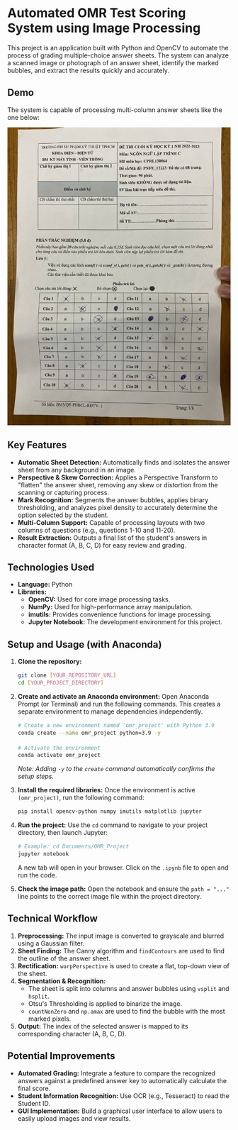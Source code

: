 # **Automated OMR Test Scoring System using Image Processing**

This project is an application built with Python and OpenCV to automate the process of grading multiple-choice answer sheets. The system can analyze a scanned image or photograph of an answer sheet, identify the marked bubbles, and extract the results quickly and accurately.

## **Demo**

The system is capable of processing multi-column answer sheets like the one below:

![Demo Image](giuaky2.jpg)

## **Key Features**

- **Automatic Sheet Detection:** Automatically finds and isolates the answer sheet from any background in an image.
- **Perspective & Skew Correction:** Applies a Perspective Transform to "flatten" the answer sheet, removing any skew or distortion from the scanning or capturing process.
- **Mark Recognition:** Segments the answer bubbles, applies binary thresholding, and analyzes pixel density to accurately determine the option selected by the student.
- **Multi-Column Support:** Capable of processing layouts with two columns of questions (e.g., questions 1-10 and 11-20).
- **Result Extraction:** Outputs a final list of the student's answers in character format (A, B, C, D) for easy review and grading.

## **Technologies Used**

- **Language:** Python
- **Libraries:**
    - **OpenCV:** Used for core image processing tasks.
    - **NumPy:** Used for high-performance array manipulation.
    - **imutils:** Provides convenience functions for image processing.
    - **Jupyter Notebook:** The development environment for this project.

## **Setup and Usage (with Anaconda)**

1.  **Clone the repository:**
    ```bash
    git clone [YOUR_REPOSITORY_URL]
    cd [YOUR_PROJECT_DIRECTORY]
    ```

2.  **Create and activate an Anaconda environment:**
    Open Anaconda Prompt (or Terminal) and run the following commands. This creates a separate environment to manage dependencies independently.
    ```bash
    # Create a new environment named 'omr_project' with Python 3.9
    conda create --name omr_project python=3.9 -y

    # Activate the environment
    conda activate omr_project
    ```
    *Note: Adding `-y` to the `create` command automatically confirms the setup steps.*

3.  **Install the required libraries:**
    Once the environment is active `(omr_project)`, run the following command:
    ```bash
    pip install opencv-python numpy imutils matplotlib jupyter
    ```

4.  **Run the project:**
    Use the `cd` command to navigate to your project directory, then launch Jupyter:
    ```bash
    # Example: cd Documents/OMR_Project
    jupyter notebook
    ```
    A new tab will open in your browser. Click on the `.ipynb` file to open and run the code.

5.  **Check the image path:**
    Open the notebook and ensure the `path = "..."` line points to the correct image file within the project directory.

## **Technical Workflow**

1.  **Preprocessing:** The input image is converted to grayscale and blurred using a Gaussian filter.
2.  **Sheet Finding:** The Canny algorithm and `findContours` are used to find the outline of the answer sheet.
3.  **Rectification:** `warpPerspective` is used to create a flat, top-down view of the sheet.
4.  **Segmentation & Recognition:**
    - The sheet is split into columns and answer bubbles using `vsplit` and `hsplit`.
    - Otsu's Thresholding is applied to binarize the image.
    - `countNonZero` and `np.amax` are used to find the bubble with the most marked pixels.
5.  **Output:** The index of the selected answer is mapped to its corresponding character (A, B, C, D).

## **Potential Improvements**

- **Automated Grading:** Integrate a feature to compare the recognized answers against a predefined answer key to automatically calculate the final score.
- **Student Information Recognition:** Use OCR (e.g., Tesseract) to read the Student ID.
- **GUI Implementation:** Build a graphical user interface to allow users to easily upload images and view results.
